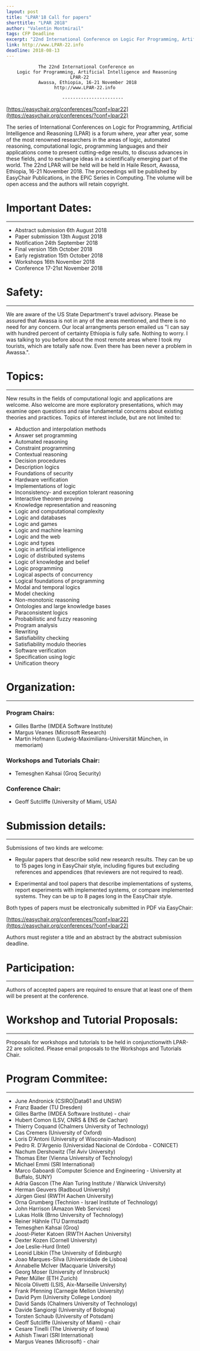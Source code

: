 ```yaml
---
layout: post
title: "LPAR'18 Call for papers"
shorttitle: "LPAR 2018"
author: "Valentin Montmirail"
tags: CFP Deadline
excerpt: "22nd International Conference on Logic For Programming, Artificial Intelligence and Reasoning."
link: http://www.LPAR-22.info
deadline: 2018-08-13
---
```


                The 22nd International Conference on
        Logic for Programming, Artificial Intelligence and Reasoning
                            LPAR-22
                Awassa, Ethiopia, 16-21 November 2018
                      http://www.LPAR-22.info

	                     -----------------------

[https://easychair.org/conferences/?conf=lpar22](https://easychair.org/conferences/?conf=lpar22)

The series of International Conferences on Logic for Programming, Artificial Intelligence and Reasoning (LPAR) is a forum where, year after year, some of the most renowned researchers in the areas of logic, automated reasoning, computational logic, programming languages and their applications come to present cutting-edge results, to discuss advances in these fields, and to exchange ideas in a scientifically emerging part of the world. The 22nd LPAR will be held will be held in Haile Resort, Awassa, Ethiopia, 16-21 November 2018. The proceedings will be published by EasyChair Publications, in the EPiC Series in Computing. The volume will be open access and the authors will retain copyright.

# Important Dates:
-------

- Abstract submission 6th August 2018
- Paper submission  13th August 2018
- Notification  24th September 2018
- Final version 15th October 2018
- Early registration  15th October 2018
- Workshops 16th November 2018
- Conference  17-21st November 2018

# Safety:
-------

We are aware of the US State Department's travel advisory. Please be assured that Awassa is not in any of the areas mentioned, and there is no need for any concern. Our local arrangments person emailed us "I can say with hundred percent of certainty Ethiopia is fully safe. Nothing to worry. I was talking to you before about the most remote areas where I took my tourists, which are totally safe now. Even there has been never a problem in Awassa.".

# Topics:
-------

New results in the fields of computational logic and applications are welcome. Also welcome are more exploratory presentations, which may examine open questions and raise fundamental concerns about existing theories and practices. Topics of interest include, but are not limited to:

- Abduction and interpolation methods
- Answer set programming
- Automated reasoning
- Constraint programming
- Contextual reasoning
- Decision procedures
- Description logics
- Foundations of security
- Hardware verification
- Implementations of logic
- Inconsistency- and exception tolerant reasoning
- Interactive theorem proving
- Knowledge representation and reasoning
- Logic and computational complexity
- Logic and databases
- Logic and games
- Logic and machine learning
- Logic and the web
- Logic and types
- Logic in artificial intelligence
- Logic of distributed systems
- Logic of knowledge and belief
- Logic programming
- Logical aspects of concurrency
- Logical foundations of programming
- Modal and temporal logics
- Model checking
- Non-monotonic reasoning
- Ontologies and large knowledge bases
- Paraconsistent logics
- Probabilistic and fuzzy reasoning
- Program analysis
- Rewriting
- Satisfiability checking
- Satisfiability modulo theories
- Software verification
- Specification using logic
- Unification theory

# Organization:
-------------------

### Program Chairs:

- Gilles Barthe (IMDEA Software Institute)
- Margus Veanes (Microsoft Research)
- Martin Hofmann (Ludwig-Maximilians-Universität München, in memoriam)

### Workshops and Tutorials Chair:

- Temesghen Kahsai (Groq Security)

### Conference Chair:

- Geoff Sutcliffe (University of Miami, USA)

# Submission details:
-------------------

Submissions of two kinds are welcome:

* Regular papers that describe solid new research results. They can be up to 15 pages long in EasyChair style, including figures but excluding references and appendices (that reviewers are not required to read).
 
* Experimental and tool papers that describe implementations of systems, report experiments with implemented systems, or compare implemented systems. They can be up to 8 pages long in the EasyChair style.

Both types of papers must be electronically submitted in PDF via EasyChair:

[https://easychair.org/conferences/?conf=lpar22](https://easychair.org/conferences/?conf=lpar22)

Authors must register a title and an abstract by the abstract submission deadline.

# Participation:
-------------------

Authors of accepted papers are required to ensure that at least one of them will be present at the conference.

# Workshop and Tutorial Proposals:
-------------------

Proposals for workshops and tutorials to be held in conjunctionwith LPAR-22 are solicited. Please email proposals to the Workshops and Tutorials Chair.

# Program Commitee:
-------------------

- June Andronick (CSIRO|Data61 and UNSW)
- Franz Baader (TU Dresden)
- Gilles Barthe (IMDEA Software Institute) - chair
- Hubert Comon (LSV, CNRS & ENS de Cachan)
- Thierry Coquand (Chalmers University of Technology)
- Cas Cremers (University of Oxford)
- Loris D'Antoni (University of Wisconsin-Madison)
- Pedro R. D'Argenio (Universidad Nacional de Córdoba - CONICET)
- Nachum Dershowitz (Tel Aviv University)
- Thomas Eiter (Vienna University of Technology)
- Michael Emmi (SRI International)
- Marco Gaboardi (Computer Science and Engineering - University at Buffalo, SUNY)
- Adria Gascon (The Alan Turing Institute / Warwick University)
- Herman Geuvers (Radboud University)
- Jürgen Giesl (RWTH Aachen University)
- Orna Grumberg (Technion - Israel Institute of Technology)
- John Harrison (Amazon Web Services)
- Lukas Holik (Brno University of Technology)
- Reiner Hähnle (TU Darmstadt)
- Temesghen Kahsai (Groq)
- Joost-Pieter Katoen (RWTH Aachen University)
- Dexter Kozen (Cornell University)
- Joe Leslie-Hurd (Intel)
- Leonid Libkin (The University of Edinburgh)
- Joao Marques-Silva (Universidade de Lisboa)
- Annabelle McIver (Macquarie University)
- Georg Moser (University of Innsbruck)
- Peter Müller (ETH Zurich)
- Nicola Olivetti (LSIS, Aix-Marseille University)
- Frank Pfenning (Carnegie Mellon University)
- David Pym (University College London)
- David Sands (Chalmers University of Technology)
- Davide Sangiorgi (University of Bologna)
- Torsten Schaub (University of Potsdam)
- Geoff Sutcliffe (University of Miami) - chair
- Cesare Tinelli (The University of Iowa)
- Ashish Tiwari (SRI International)
- Margus Veanes (Microsoft) - chair
